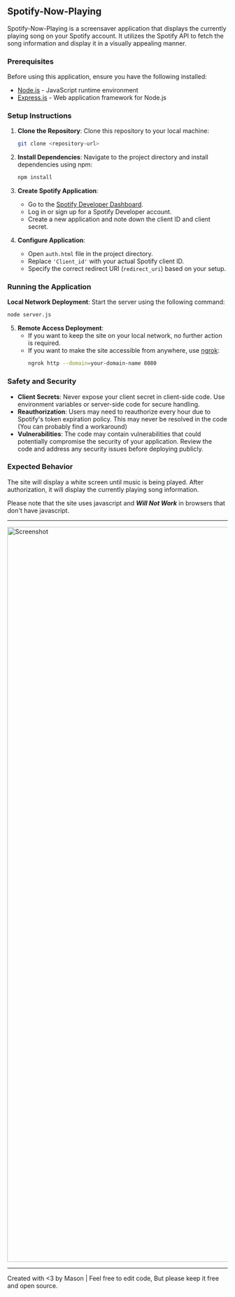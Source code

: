 ## Spotify-Now-Playing

Spotify-Now-Playing is a screensaver application that displays the currently playing song on your Spotify account. It utilizes the Spotify API to fetch the song information and display it in a visually appealing manner.

### Prerequisites

Before using this application, ensure you have the following installed:

- [Node.js](https://nodejs.org) - JavaScript runtime environment
- [Express.js](https://expressjs.com/) - Web application framework for Node.js

### Setup Instructions

1. **Clone the Repository**: Clone this repository to your local machine:
   ```bash
   git clone <repository-url>
   ```

2. **Install Dependencies**: Navigate to the project directory and install dependencies using npm:
   ```bash
   npm install
   ```

3. **Create Spotify Application**:
   - Go to the [Spotify Developer Dashboard](https://developer.spotify.com/dashboard/applications).
   - Log in or sign up for a Spotify Developer account.
   - Create a new application and note down the client ID and client secret.

4. **Configure Application**:
   - Open `auth.html` file in the project directory.
   - Replace `'Client_id'` with your actual Spotify client ID.
   - Specify the correct redirect URI (`redirect_uri`) based on your setup.

### Running the Application

 **Local Network Deployment**: Start the server using the following command:
  ```bash
  node server.js
  ```

5. **Remote Access Deployment**:
   - If you want to keep the site on your local network, no further action is required.
   - If you want to make the site accessible from anywhere, use [ngrok](https://ngrok.com/):
     ```bash
     ngrok http --domain=your-domain-name 8080
     ```

### Safety and Security

- **Client Secrets**: Never expose your client secret in client-side code. Use environment variables or server-side code for secure handling.
- **Reauthorization**: Users may need to reauthorize every hour due to Spotify's token expiration policy. This may never be resolved in the code (You can probably find a workaround)
- **Vulnerabilities**: The code may contain vulnerabilities that could potentially compromise the security of your application. Review the code and address any security issues before deploying publicly.

### Expected Behavior

The site will display a white screen until music is being played. After authorization, it will display the currently playing song information.

Please note that the site uses javascript and ***Will Not Work*** in browsers that don't have javascript.

---

<img width="1680" alt="Screenshot" src="https://github.com/11ason/Spotify-Now-Playing/assets/146950994/2d4e8cdc-a574-4f6f-802a-7081d92c56a4">


---
Created with <3 by Mason | Feel free to edit code, But please keep it free and open source.
